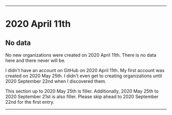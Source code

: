 
***

# 2020 April 11th

## No data

No new organizations were created on 2020 April 11th. There is no data here and there never will be.

I didn't have an account on GitHub on 2020 April 11th. My first account was created on 2020 May 25th. I didn't even get to creating organizations until 2020 September 22nd when I discovered them.

This section up to 2020 May 25th is filler. Additionally, 2020 May 25th to 2020 September 21st is also filler. Please skip ahead to 2020 September 22nd for the first entry.

***
